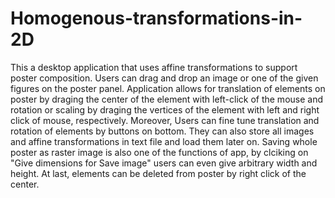 # Homogenous-transformations-in-2D

This a desktop application that uses affine transformations to support poster composition. Users can drag and drop an image or one of the given figures on the poster panel. Application allows for translation of elements on poster by draging the center of the element with left-click of the mouse and rotation or scaling by draging the vertices of the element with left and right click of mouse, respectively.
Moreover, Users can fine tune translation and rotation of elements by buttons on bottom. They can also store all images and affine transformations in text file and load them later on. Saving whole poster as raster image is also one of the functions of app, by clciking on "Give dimensions for Save image" users can even give arbitrary width and height. At last, elements can be deleted from poster by right click of the center.
